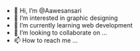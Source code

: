- 👋 Hi, I’m @Aawesansari
- 👀 I’m interested in graphic designing
- 🌱 I’m currently learning web development
- 💞️ I’m looking to collaborate on ...
- 📫 How to reach me ...

<!---
Aawesansari/Aawesansari is a ✨ special ✨ repository because its `README.md` (this file) appears on your GitHub profile.
You can click the Preview link to take a look at your changes.
--->
